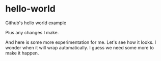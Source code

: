 # hello-world
Github's hello world example
<p>Plus any changes I make.
<p> And here is some more experimentation for me. Let's see how it looks. I wonder when it will wrap automatically. I guess we need some more to make it happen.
